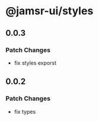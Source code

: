 # @jamsr-ui/styles

## 0.0.3

### Patch Changes

- fix styles exporst

## 0.0.2

### Patch Changes

- fix types
